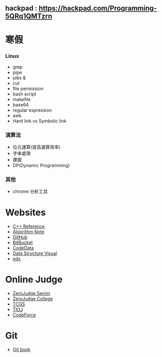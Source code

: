 ## hackpad : https://hackpad.com/Programming-5QRq1QMTzrn

 寒假
===============
### Linux
+ grep
+ pipe
+ jobs &
+ cut
+ file permission
+ bash script
+ makefile
+ base64
+ regular expression
+ awk
+ Hard link vs Symbolic link

### 演算法
+ 位元運算(提高運算效率)
+ 字串處理
+ 建圖
+ DP(Dynamic Programming)

### 其他
+ chrome 分析工具

Websites
========
- [C++ Reference](http://www.cplusplus.com/reference/)
- [Algorithm Note](http://www.csie.ntnu.edu.tw/~u91029/)
- [GitHub](https://github.com/)
- [BitBucket](https://bitbucket.org/)
- [CodeData](http://www.codedata.com.tw/)
- [Data Structure Visual](http://www.cs.usfca.edu/~galles/visualization/Algorithms.html)
- [edx](https://www.edx.org/)

Online Judge
============
- [ZeroJudge Senior](http://zerojudge.tw/)
- [ZeroJudge College](http://judge.nccucs.org/Problems)
- [TCGS](http://www.tcgs.tc.edu.tw:1218/)
- [TIOJ](http://tioj.ck.tp.edu.tw/problems)
- [CodeForce](http://codeforces.com/)

Git 
============
- [Git book](https://git-scm.com/book/zh-tw/v1)
